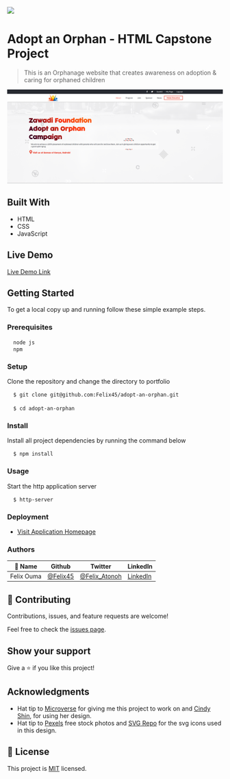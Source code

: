 ![](https://img.shields.io/badge/Microverse-blueviolet)

# Adopt an Orphan - HTML Capstone Project

> This is an Orphanage website that creates awareness on adoption & caring for orphaned children 

![zawadi foundation project screenshot](assets/images/foundation.png)


## Built With

- HTML
- CSS
- JavaScript


## Live Demo

[Live Demo Link](https://felix45.github.io/adopt-an-orphan/)


## Getting Started

To get a local copy up and running follow these simple example steps.

### Prerequisites
```
  node js
  npm

```
### Setup
Clone the repository and change the directory to portfolio

``` 
  $ git clone git@github.com:Felix45/adopt-an-orphan.git

  $ cd adopt-an-orphan

```

### Install
Install all project dependencies by running the command below
 
``` 
  $ npm install
```
### Usage
Start the http application server
``` 
  $ http-server
```

### Deployment
- [Visit Application Homepage](http://localhost:8080)


### Authors

| 👤 Name | Github | Twitter | LinkedIn |
|------|--------|---------|----------|
|Felix Ouma|[@Felix45](https://github.com/Felix45)|[@Felix_Atonoh](https://twitter.com/Felix_Atonoh)|[LinkedIn](https://www.linkedin.com/in/felix-ouma-639766b0/)|



## 🤝 Contributing

Contributions, issues, and feature requests are welcome!

Feel free to check the [issues page](https://github.com/Felix45/adopt-an-orphan/issues).

## Show your support

Give a ⭐️ if you like this project!

## Acknowledgments

- Hat tip to [Microverse](https://bit.ly/MicroverseTN) for giving me this project to work on and [Cindy Shin](https://www.behance.net/adagio07), for using her design.
- Hat tip to [Pexels](https://www.pexels.com/collections/side-profiles-d1j9mjy/) free stock photos and [SVG Repo](https://www.svgrepo.com) for the svg icons used in this design.

## 📝 License

This project is [MIT](https://github.com/git/git-scm.com/blob/main/MIT-LICENSE.txt) licensed.
